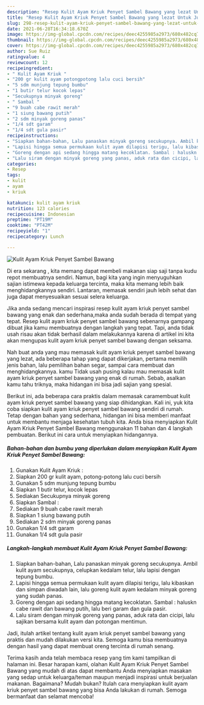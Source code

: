 ```yaml
---
description: "Resep Kulit Ayam Kriuk Penyet Sambel Bawang yang lezat Untuk Jualan"
title: "Resep Kulit Ayam Kriuk Penyet Sambel Bawang yang lezat Untuk Jualan"
slug: 298-resep-kulit-ayam-kriuk-penyet-sambel-bawang-yang-lezat-untuk-jualan
date: 2021-06-28T16:34:18.670Z
image: https://img-global.cpcdn.com/recipes/deec4255985a2973/680x482cq70/kulit-ayam-kriuk-penyet-sambel-bawang-foto-resep-utama.jpg
thumbnail: https://img-global.cpcdn.com/recipes/deec4255985a2973/680x482cq70/kulit-ayam-kriuk-penyet-sambel-bawang-foto-resep-utama.jpg
cover: https://img-global.cpcdn.com/recipes/deec4255985a2973/680x482cq70/kulit-ayam-kriuk-penyet-sambel-bawang-foto-resep-utama.jpg
author: Sue Ruiz
ratingvalue: 4
reviewcount: 12
recipeingredient:
- " Kulit Ayam Kriuk "
- "200 gr kulit ayam potongpotong lalu cuci bersih"
- "5 sdm munjung tepung bumbu"
- "1 butir telur kocok lepas"
- "Secukupnya minyak goreng"
- " Sambal "
- "9 buah cabe rawit merah"
- "1 siung bawang putih"
- "2 sdm minyak goreng panas"
- "1/4 sdt garam"
- "1/4 sdt gula pasir"
recipeinstructions:
- "Siapkan bahan-bahan, Lalu panaskan minyak goreng secukupnya. Ambil kulit ayam secukupnya, celupkan kedalam telur, lalu lapisi dengan tepung bumbu."
- "Lapisi hingga semua permukaan kulit ayam dilapisi terigu, lalu kibaskan dan simpan diwadah lain, lalu goreng kulit ayam kedalam minyak goreng yang sudah panas."
- "Goreng dengan api sedang hingga matang kecoklatan. Sambal : haluskn cabe rawit dan bawang putih, lalu beri garam dan gula pasir."
- "Lalu siram dengan minyak goreng yang panas, aduk rata dan cicipi, lalu sajikan bersama kulit ayam dan potongan mentimun."
categories:
- Resep
tags:
- kulit
- ayam
- kriuk

katakunci: kulit ayam kriuk 
nutrition: 123 calories
recipecuisine: Indonesian
preptime: "PT19M"
cooktime: "PT42M"
recipeyield: "1"
recipecategory: Lunch

---
```



![Kulit Ayam Kriuk Penyet Sambel Bawang](https://img-global.cpcdn.com/recipes/deec4255985a2973/680x482cq70/kulit-ayam-kriuk-penyet-sambel-bawang-foto-resep-utama.jpg)

Di era  sekarang , kita memang dapat membeli makanan siap saji tanpa kudu repot membuatnya sendiri. Namun, bagi kita yang ingin menyuguhkan sajian istimewa kepada keluarga tercinta, maka kita memang lebih baik menghidangkannya sendiri. Lantaran, memasak sendiri jauh lebih sehat dan juga dapat menyesuaikan sesuai selera keluarga.

Jika anda sedang mencari inspirasi resep kulit ayam kriuk penyet sambel bawang yang enak dan sederhana,maka anda sudah berada di tempat yang tepat. Resep kulit ayam kriuk penyet sambel bawang  sebenarnya gampang dibuat jika kamu membuatnya dengan langkah yang tepat. Tapi, anda tidak usah risau akan tidak berhasil dalam melakukannya 
karena di artikel ini kita akan mengupas kulit ayam kriuk penyet sambel bawang dengan seksama.  



Nah buat anda yang mau memasak kulit ayam kriuk penyet sambel bawang yang lezat, ada beberapa tahap yang dapat dikerjakan, pertama memilih jenis bahan, lalu pemilihan bahan segar, sampai cara membuat dan menghidangkannya. kamu Tidak usah pusing kalau mau memasak kulit ayam kriuk penyet sambel bawang yang enak di rumah. Sebab, asalkan kamu  tahu triknya, maka hidangan ini bisa jadi sajian yang spesial.

Berikut ini, ada beberapa cara praktis  dalam memasak caramembuat kulit ayam kriuk penyet sambel bawang yang siap dihidangkan. Kali ini, yuk kita coba siapkan kulit ayam kriuk penyet sambel bawang sendiri di rumah. Tetap dengan bahan yang sederhana, hidangan ini bisa memberi manfaat untuk membantu menjaga kesehatan tubuh kita. Anda bisa menyiapkan Kulit Ayam Kriuk Penyet Sambel Bawang menggunakan 11 bahan dan 4 langkah pembuatan. Berikut ini cara untuk menyiapkan hidangannya.

<!--inarticleads1-->

##### Bahan-bahan dan bumbu yang diperlukan dalam menyiapkan Kulit Ayam Kriuk Penyet Sambel Bawang:

1. Gunakan  Kulit Ayam Kriuk :
1. Siapkan 200 gr kulit ayam, potong-potong lalu cuci bersih
1. Gunakan 5 sdm munjung tepung bumbu
1. Siapkan 1 butir telur, kocok lepas
1. Sediakan Secukupnya minyak goreng
1. Siapkan  Sambal :
1. Sediakan 9 buah cabe rawit merah
1. Siapkan 1 siung bawang putih
1. Sediakan 2 sdm minyak goreng panas
1. Gunakan 1/4 sdt garam
1. Gunakan 1/4 sdt gula pasir




<!--inarticleads2-->

##### Langkah-langkah membuat Kulit Ayam Kriuk Penyet Sambel Bawang:

1. Siapkan bahan-bahan, Lalu panaskan minyak goreng secukupnya. Ambil kulit ayam secukupnya, celupkan kedalam telur, lalu lapisi dengan tepung bumbu.
1. Lapisi hingga semua permukaan kulit ayam dilapisi terigu, lalu kibaskan dan simpan diwadah lain, lalu goreng kulit ayam kedalam minyak goreng yang sudah panas.
1. Goreng dengan api sedang hingga matang kecoklatan. Sambal : haluskn cabe rawit dan bawang putih, lalu beri garam dan gula pasir.
1. Lalu siram dengan minyak goreng yang panas, aduk rata dan cicipi, lalu sajikan bersama kulit ayam dan potongan mentimun.




Jadi, itulah artikel tentang  kulit ayam kriuk penyet sambel bawang  yang praktis dan mudah dilakukan versi kita. Semoga kamu bisa membuatnya dengan hasil yang dapat membuat oreng tercinta di rumah senang. 

Terima kasih anda telah membaca resep yang tim kami tampilkan di halaman ini. Besar harapan kami, olahan  Kulit Ayam Kriuk Penyet Sambel Bawang yang mudah di atas dapat membantu Anda menyiapkan masakan yang sedap untuk keluarga/teman maupun menjadi inspirasi untuk berjualan makanan. Bagaimana? Mudah bukan? Itulah cara menyiapkan kulit ayam kriuk penyet sambel bawang yang bisa Anda lakukan di rumah. Semoga bermanfaat dan selamat mencoba!


